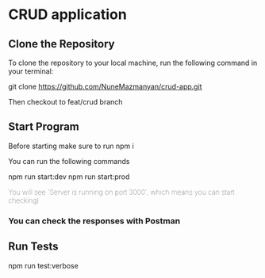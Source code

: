 # CRUD application

## Clone the Repository
To clone the repository to your local machine, run the following command in your terminal: 

git clone https://github.com/NuneMazmanyan/crud-app.git


Then checkout to feat/crud branch

## Start Program
Before starting make sure to run npm i

You can run the following commands

npm run start:dev
npm run start:prod

<span style="font-weight: lighter;">You will see 'Server is running on port 3000', which means you can start checking)
</span>

### __You can check the responses with Postman__


## Run Tests

npm run test:verbose
